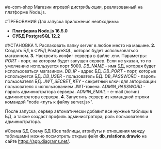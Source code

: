 #e-com-shop
Магазин игровой дистрибьюции, реализованный на платформе Node.js.

#ТРЕБОВАНИЯ
Для запуска приложения необходимы:
* **Платформа Node.js 16.5.0**
* **СУБД PostgreSQL 12.2**

#УСТАНОВКА
**1.** Распаковать папку server в любое место на машине.
**2.** Создать БД в СУБД PostgreSQL, которая будет использоваться магазином.
**3.** Настроить конфиг сервера в файле .env.
	   Параметры:
	   *PORT* - порт, на котором будет запущен сервер. Если не указан, то по умолчанию используется порт 5000.
	   *DB_NAME* - имя БД, которая будет использоваться магазином.
	   *DB_IP* - адрес БД.
	   *DB_PORT* - порт, которые используется БД.
	   *DB_USER* - пользователь БД.
	   *DB_PASSWORD* - пароль пользователя БД.
	   *JWT_SECRET_KEY* - секретный ключ для авторизации пользователя с использованием JWT-токена.
	   *ADMIN_PASSWORD* - пароль администратора сервера.
	   *ADMIN_EMAIL* - e-mail (логин) администратора сервера.
**4.** Запустить сервер из командной строки командой "node <путь к файлу server.js>".

После запуска, сервер автоматически добавит все нужные таблицы в БД, а также создаст профиль администратора, роль пользователя и администратора.

#Схема БД
Схему БД (Все таблицы, атрибуты и отношения между таблицами) можно посмотреть открыв файл **db_relations.drawio** на сайте https://app.diagrams.net/.